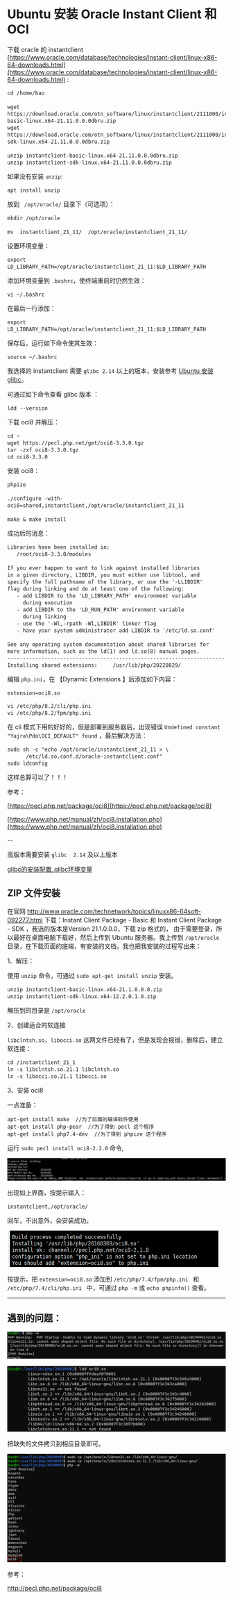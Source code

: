 # Ubuntu 安装 Oracle Instant Client 和 OCI


下载 oracle 的 instantclient [https://www.oracle.com/database/technologies/instant-client/linux-x86-64-downloads.html](https://www.oracle.com/database/technologies/instant-client/linux-x86-64-downloads.html) :

```shell
cd /home/bao

wget https://download.oracle.com/otn_software/linux/instantclient/2111000/instantclient-basic-linux.x64-21.11.0.0.0dbru.zip
wget https://download.oracle.com/otn_software/linux/instantclient/2111000/instantclient-sdk-linux.x64-21.11.0.0.0dbru.zip

unzip instantclient-basic-linux.x64-21.11.0.0.0dbru.zip
unzip instantclient-sdk-linux.x64-21.11.0.0.0dbru.zip
```

如果没有安装 `unzip`:

```shell
apt install unzip
```

放到 ` /opt/oracle/` 目录下（可选项）：

```shell
mkdir /opt/oracle

mv  instantclient_21_11/  /opt/oracle/instantclient_21_11/
```

设置环境变量：

```shell
export LD_LIBRARY_PATH=/opt/oracle/instantclient_21_11:$LD_LIBRARY_PATH
```

添加环境变量到 `.bashrc`，使终端重启时仍然生效：

```shell
vi ~/.bashrc
```

在最后一行添加：

```shell
export LD_LIBRARY_PATH=/opt/oracle/instantclient_21_11:$LD_LIBRARY_PATH
```

保存后，运行如下命令使其生效：

```shell
source ~/.bashrc
```

我选择的 instantclient 需要 `glibc 2.14` 以上的版本，安装参考 [Ubuntu 安装 glibc](https://hefengbao.github.io/hw/os/linux/blog/20230709-ubuntu-install-glibc)。

可通过如下命令查看 glibc 版本 ：

```shell
ldd --version
```

下载 oci8 并解压：

```shell
cd ~
wget https://pecl.php.net/get/oci8-3.3.0.tgz
tar -zxf oci8-3.3.0.tgz
cd oci8-3.3.0
```

安装 oci8：

```shell
phpize

./configure -with-oci8=shared,instantclient,/opt/oracle/instantclient_21_11

make & make install
```

成功后的消息：

```shell
Libraries have been installed in:
   /root/oci8-3.3.0/modules

If you ever happen to want to link against installed libraries
in a given directory, LIBDIR, you must either use libtool, and
specify the full pathname of the library, or use the '-LLIBDIR'
flag during linking and do at least one of the following:
   - add LIBDIR to the 'LD_LIBRARY_PATH' environment variable
     during execution
   - add LIBDIR to the 'LD_RUN_PATH' environment variable
     during linking
   - use the '-Wl,-rpath -Wl,LIBDIR' linker flag
   - have your system administrator add LIBDIR to '/etc/ld.so.conf'

See any operating system documentation about shared libraries for
more information, such as the ld(1) and ld.so(8) manual pages.
----------------------------------------------------------------------
Installing shared extensions:     /usr/lib/php/20220829/
```

编辑 `php.ini`，在 【Dynamic Extensions 】后添加如下内容：

```shell
extension=oci8.so
```

```shell
vi /etc/php/8.2/cli/php.ini
vi /etc/php/8.2/fpm/php.ini
```

在 cli 模式下用的好好的，但是部署到服务器后，出现错误 `Undefined constant "Yajra\Pdo\OCI_DEFAULT" found` ，最后解决方法：

```shell
sudo sh -c "echo /opt/oracle/instantclient_21_11 > \
      /etc/ld.so.conf.d/oracle-instantclient.conf"
sudo ldconfig
```

这样总算可以了！！！

参考：

[https://pecl.php.net/package/oci8](https://pecl.php.net/package/oci8)

[https://www.php.net/manual/zh/oci8.installation.php](https://www.php.net/manual/zh/oci8.installation.php)

--

高版本需要安装 `glibc  2.14` 及以上版本

[glibc的安装配置_glibc环境变量](https://blog.csdn.net/mengzhongsuiyi521/article/details/88432237)

## ZIP 文件安装

在官网 http://www.oracle.com/technetwork/topics/linuxx86-64soft-092277.html 下载：Instant Client Package - Basic 和 Instant Client Package - SDK ，我选的版本是Version 21.1.0.0.0，下载 zip 格式的， 由于需要登录，所以最好在桌面电脑下载好，然后上传到 Ubuntu 服务器。我上传到 `/opt/oracle` 目录，在下载页面的底端，有安装的文档，我也把我安装的过程写出来：

1、解压：

使用 `unzip` 命令，可通过 `sudo apt-get install unzip` 安装。

```
unzip instantclient-basic-linux.x64-21.1.0.0.0.zip
unzip instantclient-sdk-linux.x64-12.2.0.1.0.zip 
```

解压到的目录是 `/opt/oracle`

2、创建适合的软连接

`libclntsh.so`，`libocci.so` 这两文件已经有了，但是发现会报错，删除后，建立软连接：
```
cd /instantclient_21_1
ln -s libclntsh.so.21.1 libclntsh.so
ln -s libocci.so.21.1 libocci.so
```

3、安装 oci8

一点准备：

```
apt-get install make  //为了后面的编译软件使用
apt-get install php-pear  //为了得到 pecl 这个程序
apt-get install php7.4-dev  //为了得到 phpize 这个程序
```

运行 `sudo pecl install oci8-2.2.0` 命令,

![](./src/e2vIPWrMtb.png)

出现如上界面，按提示输入：

```
instantclient,/opt/oracle/
```

回车，不出意外，会安装成功。

![](./src/e39NyR8ksO.png)

按提示，把 `extension=oci8.so` 添加到 `/etc/php/7.4/fpm/php.ini ` 和 `/etc/php/7.4/cli/php.ini ` 中，可通过 `php -m` 或 `echo phpinfo()` 查看。

---

## 遇到的问题：

![](./src/20210614110423.png)

![](./src/20210614110607.png)

把缺失的文件拷贝到相应目录即可。

![](./src/20210614111039.png)

参考：

http://pecl.php.net/package/oci8